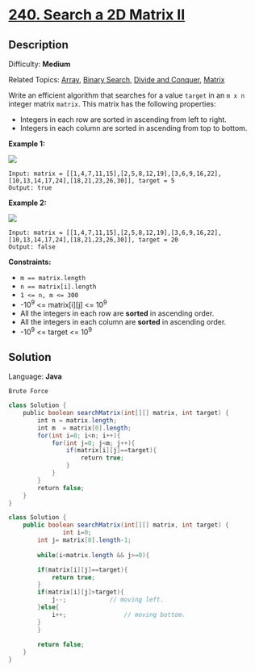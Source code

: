 # [240\. Search a 2D Matrix II](https://leetcode.com/problems/search-a-2d-matrix-ii/)

## Description

Difficulty: **Medium**  

Related Topics: [Array](https://leetcode.com/tag/array/), [Binary Search](https://leetcode.com/tag/binary-search/), [Divide and Conquer](https://leetcode.com/tag/divide-and-conquer/), [Matrix](https://leetcode.com/tag/matrix/)


Write an efficient algorithm that searches for a value `target` in an `m x n` integer matrix `matrix`. This matrix has the following properties:

*   Integers in each row are sorted in ascending from left to right.
*   Integers in each column are sorted in ascending from top to bottom.

**Example 1:**

![](https://assets.leetcode.com/uploads/2020/11/24/searchgrid2.jpg)

```
Input: matrix = [[1,4,7,11,15],[2,5,8,12,19],[3,6,9,16,22],[10,13,14,17,24],[18,21,23,26,30]], target = 5
Output: true
```

**Example 2:**

![](https://assets.leetcode.com/uploads/2020/11/24/searchgrid.jpg)

```
Input: matrix = [[1,4,7,11,15],[2,5,8,12,19],[3,6,9,16,22],[10,13,14,17,24],[18,21,23,26,30]], target = 20
Output: false
```

**Constraints:**

*   `m == matrix.length`
*   `n == matrix[i].length`
*   `1 <= n, m <= 300`
*   -10<sup>9</sup> <= matrix[i][j] <= 10<sup>9</sup>
*   All the integers in each row are **sorted** in ascending order.
*   All the integers in each column are **sorted** in ascending order.
*   -10<sup>9</sup> <= target <= 10<sup>9</sup>


## Solution

Language: **Java**

``Brute Force``

```java
class Solution {
    public boolean searchMatrix(int[][] matrix, int target) {
        int n = matrix.length;
        int m  = matrix[0].length;
        for(int i=0; i<n; i++){
            for(int j=0; j<m; j++){
                if(matrix[i][j]==target){
                    return true;
                }
            }
        }
        return false;
    }
}
```


```java
class Solution {
    public boolean searchMatrix(int[][] matrix, int target) {
               int i=0;
        int j= matrix[0].length-1;
        
        while(i<matrix.length && j>=0){

        if(matrix[i][j]==target){
            return true;
        }
        if(matrix[i][j]>target){
            j--;            // moving left.
        }else{
            i++;                // moving bottom.
        }
        }
        
        return false;
    }
}
```

